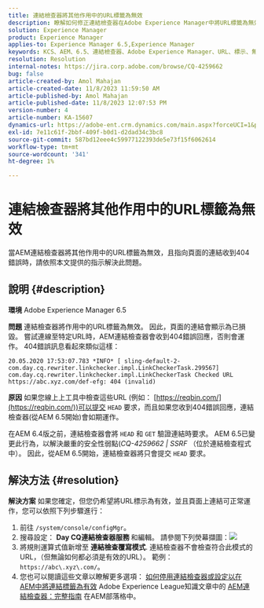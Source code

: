 ```yaml
---
title: 連結檢查器將其他作用中的URL標籤為無效
description: 瞭解如何修正連結檢查器在Adobe Experience Manager中將URL標籤為無效的錯誤。
solution: Experience Manager
product: Experience Manager
applies-to: Experience Manager 6.5,Experience Manager
keywords: KCS、AEM、6.5、連結檢查器、Adobe Experience Manager、URL、標示、無效
resolution: Resolution
internal-notes: https://jira.corp.adobe.com/browse/CQ-4259662
bug: false
article-created-by: Amol Mahajan
article-created-date: 11/8/2023 11:59:50 AM
article-published-by: Amol Mahajan
article-published-date: 11/8/2023 12:07:53 PM
version-number: 4
article-number: KA-15607
dynamics-url: https://adobe-ent.crm.dynamics.com/main.aspx?forceUCI=1&pagetype=entityrecord&etn=knowledgearticle&id=df5a494e-2e7e-ee11-8179-6045bd006704
exl-id: 7e11c61f-2bbf-409f-b0d1-d2dad34c3bc8
source-git-commit: 587bd12eee4c59977122393de5e73f15f6062614
workflow-type: tm+mt
source-wordcount: '341'
ht-degree: 1%

---
```


# 連結檢查器將其他作用中的URL標籤為無效


當AEM連結檢查器將其他作用中的URL標籤為無效，且指向頁面的連結收到404錯誤時，請依照本文提供的指示解決此問題。

## 說明 {#description}


<b>環境</b>
Adobe Experience Manager 6.5

<b>問題</b>
連結檢查器將作用中的URL標籤為無效。
因此，頁面的連結會顯示為已損毀。
嘗試連線至特定URL時，AEM連結檢查器會收到404錯誤回應，否則會運作。 404錯誤訊息看起來類似這樣：


```
20.05.2020 17:53:07.783 *INFO* [ sling-default-2-com.day.cq.rewriter.linkchecker.impl.LinkCheckerTask.299567]  com.day.cq.rewriter.linkchecker.impl.LinkCheckerTask Checked URL https://abc.xyz.com/def-efg: 404 (invalid)
```




<b>原因</b>
如果您線上上工具中檢查這些URL (例如： [https://reqbin.com/](https://reqbin.com/))可以提交 `HEAD` 要求，而且如果您收到404錯誤回應，連結檢查器(從AEM 6.5開始)會如期運作。

在AEM 6.4版之前，連結檢查器會將 `HEAD` 和 `GET` 驗證連結時要求。
AEM 6.5已變更此行為，以解決嚴重的安全性弱點(*CQ-4259662 | SSRF* （位於連結檢查程式中）。
因此，從AEM 6.5開始，連結檢查器將只會提交 `HEAD` 要求。


## 解決方法 {#resolution}


<b>解決方案</b>
如果您確定，但您仍希望將URL標示為有效，並且頁面上連結可正常運作，您可以依照下列步驟進行：

1. 前往 `/system/console/configMgr`。
2. 搜尋設定： <b>Day CQ連結檢查器服務 </b>和編輯。 請參閱下列熒幕擷圖：![](https://adobe.sharepoint.com/sites/D365EntAttachments/knowledgearticle/AEM%206-5%20-%20Link%20Checker%20marking%20otherwise%20working%20URLs%20as%20invalid_33E795C65D9EEA11A812000D3A3038A2/LinkChecker_AEM65_image.jpg)
3. 將規則運算式值新增至 <b>連結檢查覆寫模式</b>. 連結檢查器不會檢查符合此模式的URL，（但無論如何都必須是有效的URL）。 範例：`https://abc\.xyz\.com/`。
4. 您也可以閱讀這些文章以瞭解更多選項： [如何停用連結檢查器或設定以在AEM中將連結標籤為有效](https://experienceleague.adobe.com/docs/experience-cloud-kcs/kbarticles/KA-16563.html?lang=en) Adobe Experience League知識文章中的 [AEM連結檢查器：完整指南](https://experienceleaguecommunities.adobe.com/t5/adobe-experience-manager-blogs/aem-link-checker-comprehensive-guide/ba-p/290779) 在AEM部落格中。
